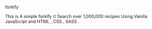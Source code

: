 forkify

This is A simple forkify // Search over 1,000,000 recipes Using Vanilla JavaScript and HTML , CSS , SASS .

